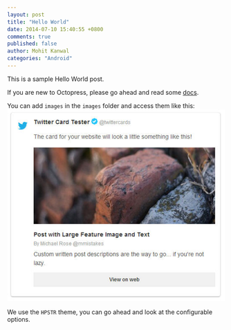 ```yaml
---
layout: post
title: "Hello World"
date: 2014-07-10 15:40:55 +0800
comments: true
published: false
author: Mohit Kanwal
categories: "Android"
---
```

This is a sample Hello World post.

If you are new to Octopress, please go ahead and read some [docs][docs]. 

You can add `images` in the `images` folder and access them like this:
![alt-text](/images/twitter-card-summary-large-image.jpg)

We use the `HPSTR` theme, you can go ahead and look at the configurable options.

[docs]: http://octopress.org/docs/